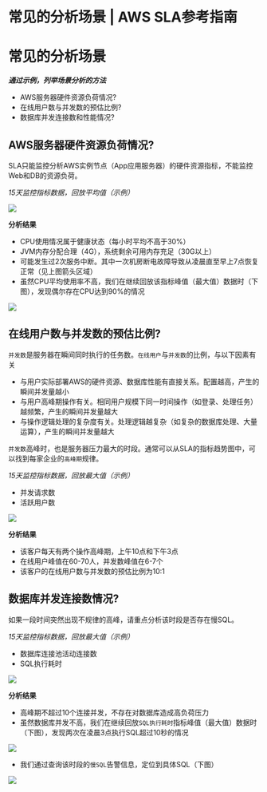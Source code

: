# 常见的分析场景 | AWS SLA参考指南

# 常见的分析场景

**_通过示例，列举场景分析的方法_**

  * AWS服务器硬件资源负荷情况?
  * 在线用户数与并发数的预估比例?
  * 数据库并发连接数和性能情况?

## AWS服务器硬件资源负荷情况?

SLA只能监控分析AWS实例节点（App应用服务器）的硬件资源指标，不能监控Web和DB的资源负荷。

_15天监控指标数据，回放平均值（示例）_

![](https://docs.awspaas.com/reference-guide/aws-paas-sla-reference-guide/appendix1/22.png)

**分析结果**

  * CPU使用情况属于健康状态（每小时平均不高于30%）
  * JVM内存分配合理（4G），系统剩余可用内存充足（30G以上）
  * 可能发生过2次服务中断。其中一次机房断电故障导致从凌晨直至早上7点恢复正常（见上图箭头区域）
  * 虽然CPU平均使用率不高，我们在继续回放该指标峰值（最大值）数据时（下图），发现偶尔存在CPU达到90%的情况

![](https://docs.awspaas.com/reference-guide/aws-paas-sla-reference-guide/appendix1/23.png)

## 在线用户数与并发数的预估比例?

`并发数`是服务器在瞬间同时执行的任务数。`在线用户`与`并发数`的比例，与以下因素有关

  * 与用户实际部署AWS的硬件资源、数据库性能有直接关系。配置越高，产生的瞬间并发量越小
  * 与用户高峰期操作有关。相同用户规模下同一时间操作（如登录、处理任务）越频繁，产生的瞬间并发量越大
  * 与操作逻辑处理的复杂度有关。处理逻辑越复杂（如复杂的数据库处理、大量运算），产生的瞬间并发量越大

`并发数`高峰时，也是服务器压力最大的时段。通常可以从SLA的指标趋势图中，可以找到每家企业的`高峰期`规律。

_15天监控指标数据，回放最大值（示例）_

  * 并发请求数
  * 活跃用户数

![](https://docs.awspaas.com/reference-guide/aws-paas-sla-reference-guide/appendix1/21.png)

**分析结果**

  * 该客户每天有两个操作高峰期，上午10点和下午3点
  * 在线用户峰值在60-70人，并发数峰值在6-7个
  * 该客户的在线用户数与并发数的预估比例为10:1

## 数据库并发连接数情况?

如果一段时间突然出现不规律的高峰，请重点分析该时段是否存在慢SQL。

_15天监控指标数据，回放最大值（示例）_

  * 数据库连接池活动连接数
  * SQL执行耗时

![](https://docs.awspaas.com/reference-guide/aws-paas-sla-reference-guide/appendix1/24.png)

**分析结果**

  * 高峰期不超过10个连接并发，不存在对数据库造成高负荷压力
  * 虽然数据库并发不高，我们在继续回放`SQL执行耗时`指标峰值（最大值）数据时（下图），发现两次在凌晨3点执行SQL超过10秒的情况

![](https://docs.awspaas.com/reference-guide/aws-paas-sla-reference-guide/appendix1/25.png)

  * 我们通过查询该时段的`慢SQL`告警信息，定位到具体SQL（下图）

![](https://docs.awspaas.com/reference-guide/aws-paas-sla-reference-guide/appendix1/26.png)